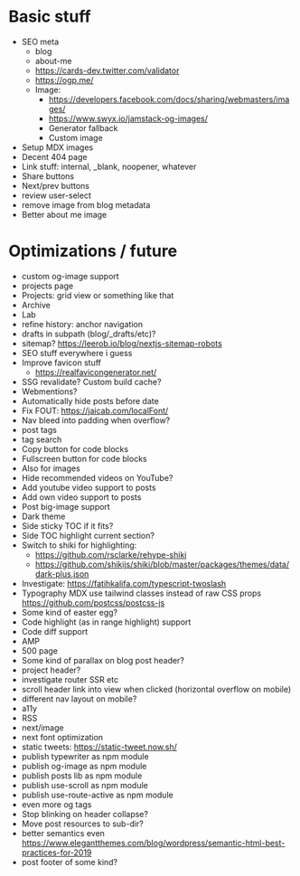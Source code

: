 # Basic stuff

- SEO meta
  - blog
  - about-me
  - https://cards-dev.twitter.com/validator
  - https://ogp.me/
  - Image:
    - https://developers.facebook.com/docs/sharing/webmasters/images/
    - https://www.swyx.io/jamstack-og-images/
    - Generator fallback
    - Custom image
- Setup MDX images
- Decent 404 page
- Link stuff: internal, \_blank, noopener, whatever
- Share buttons
- Next/prev buttons
- review user-select
- remove image from blog metadata
- Better about me image

# Optimizations / future

- custom og-image support
- projects page
- Projects: grid view or something like that
- Archive
- Lab
- refine history: anchor navigation
- drafts in subpath (blog/\_drafts/etc)?
- sitemap? https://leerob.io/blog/nextjs-sitemap-robots
- SEO stuff everywhere i guess
- Improve favicon stuff
  - https://realfavicongenerator.net/
- SSG revalidate? Custom build cache?
- Webmentions?
- Automatically hide posts before date
- Fix FOUT: https://jaicab.com/localFont/
- Nav bleed into padding when overflow?
- post tags
- tag search
- Copy button for code blocks
- Fullscreen button for code blocks
- Also for images
- Hide recommended videos on YouTube?
- Add youtube video support to posts
- Add own video support to posts
- Post big-image support
- Dark theme
- Side sticky TOC if it fits?
- Side TOC highlight current section?
- Switch to shiki for highlighting:
  - https://github.com/rsclarke/rehype-shiki
  - https://github.com/shikijs/shiki/blob/master/packages/themes/data/dark-plus.json
- Investigate: https://fatihkalifa.com/typescript-twoslash
- Typography MDX use tailwind classes instead of raw CSS props https://github.com/postcss/postcss-js
- Some kind of easter egg?
- Code highlight (as in range highlight) support
- Code diff support
- AMP
- 500 page
- Some kind of parallax on blog post header?
- project header?
- investigate router SSR etc
- scroll header link into view when clicked (horizontal overflow on mobile)
- different nav layout on mobile?
- a11y
- RSS
- next/image
- next font optimization
- static tweets: https://static-tweet.now.sh/
- publish typewriter as npm module
- publish og-image as npm module
- publish posts lib as npm module
- publish use-scroll as npm module
- publish use-route-active as npm module
- even more og tags
- Stop blinking on header collapse?
- Move post resources to sub-dir?
- better semantics even https://www.elegantthemes.com/blog/wordpress/semantic-html-best-practices-for-2019
- post footer of some kind?
